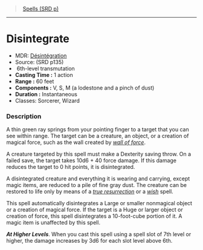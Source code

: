 ﻿---
!SpellVO
Level: 6
Type: transmutation
CastingTime: 1 action
Range: 60 feet
Components: V, S, M (a lodestone and a pinch of dust)
Duration: Instantaneous
Classes: Sorcerer, Wizard
Id: spells_vo.md#disintegrate
ParentLink: spells_vo.md#spells-srd-p
Name: Disintegrate
ParentName: Spells (SRD p)
NameLevel: 1
AltName: '[Désintégration](hd_spells_desintegration.md)'
Source: (SRD p135)
---
> [Spells (SRD p)](srd_spells.md)

---

# Disintegrate

- MDR: [Désintégration](hd_spells_desintegration.md)
- Source: (SRD p135)
-  6th-level transmutation
- **Casting Time :** 1 action
- **Range :** 60 feet
- **Components :** V, S, M (a lodestone and a pinch of dust)
- **Duration :** Instantaneous
- Classes: Sorcerer, Wizard

### Description

A thin green ray springs from your pointing finger to a target that you can see within range. The target can be a creature, an object, or a creation of magical force, such as the wall created by _[wall of force](spells_vo.hd#wall-of-force)_.

A creature targeted by this spell must make a Dexterity saving throw. On a failed save, the target takes 10d6 + 40 force damage. If this damage reduces the target to 0 hit points, it is disintegrated.

A disintegrated creature and everything it is wearing and carrying, except magic items, are reduced to a pile of fine gray dust. The creature can be restored to life only by means of a _[true resurrection](spells_vo.hd#true-resurrection)_ or a _[wish](spells_vo.hd#wish)_ spell.

This spell automatically disintegrates a Large or smaller nonmagical object or a creation of magical force. If the target is a Huge or larger object or creation of force, this spell disintegrates a 10-foot-cube portion of it. A magic item is unaffected by this spell.

**_At Higher Levels_**. When you cast this spell using a spell slot of 7th level or higher, the damage increases by 3d6 for each slot level above 6th.

